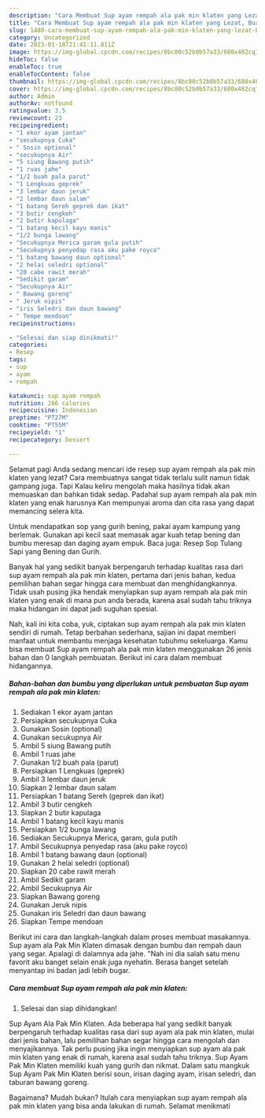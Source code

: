 ```yaml
---
description: "Cara Membuat Sup ayam rempah ala pak min klaten yang Lezat, Buat Buka Puasa Sempurna"
title: "Cara Membuat Sup ayam rempah ala pak min klaten yang Lezat, Buat Buka Puasa Sempurna"
slug: 1480-cara-membuat-sup-ayam-rempah-ala-pak-min-klaten-yang-lezat-buat-buka-puasa-sempurna
category: Uncategorized
date: 2023-01-18T21:41:11.811Z
image: https://img-global.cpcdn.com/recipes/8bc80c52b0b57a33/680x482cq70/sup-ayam-rempah-ala-pak-min-klaten-foto-resep-utama.jpg
hideToc: false
enableToc: true
enableTocContent: false
thumbnail: https://img-global.cpcdn.com/recipes/8bc80c52b0b57a33/680x482cq70/sup-ayam-rempah-ala-pak-min-klaten-foto-resep-utama.jpg
cover: https://img-global.cpcdn.com/recipes/8bc80c52b0b57a33/680x482cq70/sup-ayam-rempah-ala-pak-min-klaten-foto-resep-utama.jpg
author: Admin
authorAv: notfound
ratingvalue: 3.5
reviewcount: 23
recipeingredient:
- "1 ekor ayam jantan"
- "secukupnya Cuka"
- " Sosin optional"
- "secukupnya Air"
- "5 siung Bawang putih"
- "1 ruas jahe"
- "1/2 buah pala parut"
- "1 Lengkuas geprek"
- "3 lembar daun jeruk"
- "2 lembar daun salam"
- "1 batang Sereh geprek dan ikat"
- "3 butir cengkeh"
- "2 butir kapulaga"
- "1 batang kecil kayu manis"
- "1/2 bunga lawang"
- "Secukupnya Merica garam gula putih"
- "Secukupnya penyedap rasa aku pake royco"
- "1 batang bawang daun optional"
- "2 helai seledri optional"
- "20 cabe rawit merah"
- "Sedikit garam"
- "Secukupnya Air"
- " Bawang goreng"
- " Jeruk nipis"
- "iris Seledri dan daun bawang"
- " Tempe mendoan"
recipeinstructions:

- "Selesai dan siap dinikmati!"
categories:
- Resep
tags:
- sup
- ayam
- rempah

katakunci: sup ayam rempah 
nutrition: 266 calories
recipecuisine: Indonesian
preptime: "PT27M"
cooktime: "PT55M"
recipeyield: "1"
recipecategory: Dessert

---
```



Selamat pagi Anda sedang mencari ide resep sup ayam rempah ala pak min klaten yang lezat? Cara membuatnya sangat tidak terlalu sulit namun tidak gampang juga. Tapi Kalau keliru mengolah maka hasilnya tidak akan memuaskan dan bahkan tidak sedap. Padahal sup ayam rempah ala pak min klaten yang enak harusnya Kan mempunyai aroma dan cita rasa yang dapat memancing selera kita.


Untuk mendapatkan sop yang gurih bening, pakai ayam kampung yang berlemak. Gunakan api kecil saat memasak agar kuah tetap bening dan bumbu meresap dan daging ayam empuk. Baca juga: Resep Sop Tulang Sapi yang Bening dan Gurih.

Banyak hal yang sedikit banyak berpengaruh terhadap kualitas rasa dari sup ayam rempah ala pak min klaten, pertama dari jenis bahan, kedua pemilihan bahan segar hingga cara membuat dan menghidangkannya. Tidak usah pusing jika hendak menyiapkan sup ayam rempah ala pak min klaten yang enak di mana pun anda berada, karena asal sudah tahu triknya maka hidangan ini dapat jadi suguhan spesial.


Nah, kali ini kita coba, yuk, ciptakan sup ayam rempah ala pak min klaten sendiri di rumah. Tetap berbahan sederhana, sajian ini dapat memberi manfaat untuk membantu menjaga kesehatan tubuhmu sekeluarga. Kamu bisa membuat Sup ayam rempah ala pak min klaten menggunakan 26 jenis bahan dan 0 langkah pembuatan. Berikut ini cara dalam membuat hidangannya.

<!--inarticleads1-->

##### Bahan-bahan dan bumbu yang diperlukan untuk pembuatan Sup ayam rempah ala pak min klaten:

1. Sediakan 1 ekor ayam jantan
1. Persiapkan secukupnya Cuka
1. Gunakan  Sosin (optional)
1. Gunakan secukupnya Air
1. Ambil 5 siung Bawang putih
1. Ambil 1 ruas jahe
1. Gunakan 1/2 buah pala (parut)
1. Persiapkan 1 Lengkuas (geprek)
1. Ambil 3 lembar daun jeruk
1. Siapkan 2 lembar daun salam
1. Persiapkan 1 batang Sereh (geprek dan ikat)
1. Ambil 3 butir cengkeh
1. Siapkan 2 butir kapulaga
1. Ambil 1 batang kecil kayu manis
1. Persiapkan 1/2 bunga lawang
1. Sediakan Secukupnya Merica, garam, gula putih
1. Ambil Secukupnya penyedap rasa (aku pake royco)
1. Ambil 1 batang bawang daun (optional)
1. Gunakan 2 helai seledri (optional)
1. Siapkan 20 cabe rawit merah
1. Ambil Sedikit garam
1. Ambil Secukupnya Air
1. Siapkan  Bawang goreng
1. Gunakan  Jeruk nipis
1. Gunakan iris Seledri dan daun bawang
1. Siapkan  Tempe mendoan


Berikut ini cara dan langkah-langkah dalam proses membuat masakannya. Sup ayam ala Pak Min Klaten dimasak dengan bumbu dan rempah daun yang segar. Apalagi di dalamnya ada jahe. &#34;Nah ini dia salah satu menu favorit aku banget selain enak juga nyehatin. Berasa banget setelah menyantap ini badan jadi lebih bugar. 

<!--inarticleads2-->

##### Cara membuat Sup ayam rempah ala pak min klaten:


1. Selesai dan siap dihidangkan!

Sup Ayam Ala Pak Min Klaten. Ada beberapa hal yang sedikit banyak berpengaruh terhadap kualitas rasa dari sup ayam ala pak min klaten, mulai dari jenis bahan, lalu pemilihan bahan segar hingga cara mengolah dan menyajikannya. Tak perlu pusing jika ingin menyiapkan sup ayam ala pak min klaten yang enak di rumah, karena asal sudah tahu triknya. Sup Ayam Pak Min Klaten memiliki kuah yang gurih dan nikmat. Dalam satu mangkuk Sup Ayam Pak Min Klaten berisi soun, irisan daging ayam, irisan seledri, dan taburan bawang goreng. 

Bagaimana? Mudah bukan? Itulah cara menyiapkan sup ayam rempah ala pak min klaten yang bisa anda lakukan di rumah. Selamat menikmati
